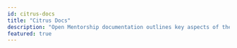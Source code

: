 ```yaml
---
id: citrus-docs
title: "Citrus Docs"
description: "Open Mentorship documentation outlines key aspects of the template, describing its core functionality for blog management and project documentation setup"
featured: true
---
```

